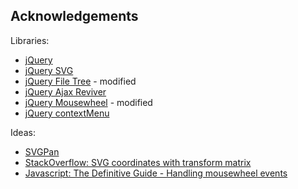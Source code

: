Acknowledgements
----------------

Libraries:

* [jQuery](http://jquery.com/)
* [jQuery SVG](http://keith-wood.name/svg.html)
* [jQuery File Tree](http://www.abeautifulsite.net/blog/2008/03/jquery-file-tree/) - modified
* [jQuery Ajax Reviver](https://github.com/quickredfox/jquery-ajax-reviver)
* [jQuery Mousewheel](https://github.com/brandonaaron/jquery-mousewheel) - modified
* [jQuery contextMenu](http://medialize.github.io/jQuery-contextMenu/)

Ideas:

* [SVGPan](https://code.google.com/p/svgpan/)
* [StackOverflow: SVG coordinates with transform matrix](http://stackoverflow.com/a/5223921/240443)
* [Javascript: The Definitive Guide - Handling mousewheel events](https://www.inkling.com/read/javascript-definitive-guide-david-flanagan-6th/chapter-17/handling-mousewheel-events)
